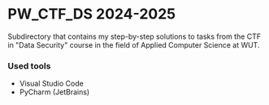 # PW_CTF_DS 2024-2025
Subdirectory that contains my step-by-step solutions to tasks from the CTF in "Data Security" course in the field of Applied Computer Science at WUT. 

### Used tools
* Visual Studio Code
* PyCharm (JetBrains)